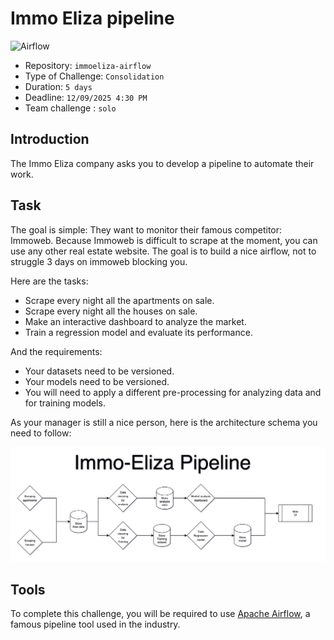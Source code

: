 # Immo Eliza pipeline

![Airflow](https://airflow.apache.org/images/feature-image.png)

- Repository: `immoeliza-airflow`
- Type of Challenge: `Consolidation`
- Duration: `5 days`
- Deadline: `12/09/2025 4:30 PM`
- Team challenge : `solo`

## Introduction

The Immo Eliza company asks you to develop a pipeline to automate their work.

## Task

The goal is simple: They want to monitor their famous competitor: Immoweb. Because Immoweb is difficult to scrape at the moment, you can use any other real estate website. The goal is to build a nice airflow, not to struggle 3 days on immoweb blocking you. 

Here are the tasks:

- Scrape every night all the apartments on sale.
- Scrape every night all the houses on sale.
- Make an interactive dashboard to analyze the market.
- Train a regression model and evaluate its performance.

And the requirements:

- Your datasets need to be versioned.
- Your models need to be versioned.
- You will need to apply a different pre-processing for analyzing data and for training models.

As your manager is still a nice person, here is the architecture schema you need to follow:

![Schema](./assets/immo-eliza-schema.png)

## Tools

To complete this challenge, you will be required to use [Apache Airflow](https://airflow.apache.org/), a famous pipeline tool used in the industry.
